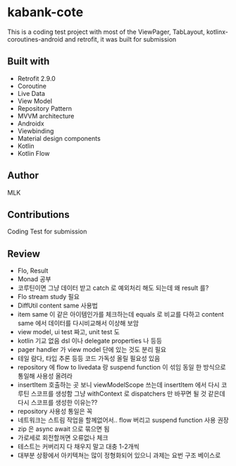 # kabank-cote
This is a coding test project with most of the ViewPager, TabLayout, kotlinx-coroutines-android and retrofit, it was built for submission

## Built with
* Retrofit 2.9.0
* Coroutine
* Live Data
* View Model
* Repository Pattern
* MVVM architecture
* Androidx
* Viewbinding
* Material design components
* Kotlin
* Kotlin Flow

## Author
MLK

## Contributions
Coding Test for submission

## Review
+ Flo, Result
+ Monad 공부
+ 코루틴이면 그냥 데이터 받고 catch 로 예외처리 해도 되는데 왜 result 를?
+ Flo stream study 필요
+ DiffUtil content same 사용법
+ item same 이 같은 아이템인가를 체크하는데 equals 로 비교를 다하고 content same 에서 데이터를 다시비교해서 이상해 보암
+ view model, ui test 짜고, unit test 도
+ kotlin 기교 없음 dsl 이나 delegate properties 나 등등
+ pager handler 가 view model 단에 있는 것도 분리 필요
+ 테일 람다, 타입 추론 등등 코드 가독성 올릴 필요성 있음
+ repository 에 flow to livedata 랑 suspend function 이 섞임 동일 한 방식으로 통일해 사용성 올려라
+ insertItem 호출하는 곳 보니 viewModelScope 쓰는데 insertItem 에서 다시 코루틴 스코프를 생성함 그냥 withContext 로 dispatchers 만 바꾸면 될 것 같은데 다시 스코프를 생성한 이유는??
+ repository 사용성 통일은 꼭
+ 네트워크는 스트림 작업을 할께없어서.. flow 버리고 suspend function 사용 권장
+ zip 은 async await 으로 묶으면 됨
+ 가로세로 회전할꺼면 오류없나 체크
+ 테스트는 커버리지 다 채우지 말고 대충 1-2개씩
+ 대부분 상황에서 아키텍쳐는 많이 정형화되어 있으니 과제는 요번 구조 베이스로
